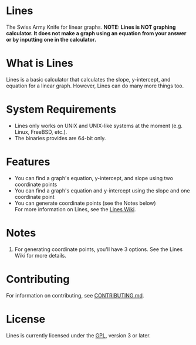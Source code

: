 # Lines
The Swiss Army Knife for linear graphs. 
**NOTE: Lines is NOT  graphing calculator. It does not make a graph using an equation from your answer or by inputting one in the calculator.** 

# What is Lines
Lines is a basic calculator that calculates the slope, y-intercept, and equation for a linear graph. However, Lines can do many more things too. 

# System Requirements
* Lines only works on UNIX and UNIX-like systems at the moment (e.g. Linux, FreeBSD, etc.).
* The binaries provides are 64-bit only.

# Features
* You can find a graph's equation, y-intercept, and slope using two coordinate points 
* You can find a graph's equation and y-intercept using the slope and one coordinate point 
* You can generate coordinate points (see the Notes below)   
For more information on Lines, see the [Lines Wiki](https://github.com/generic-pers0n/lines/wiki). 

# Notes 
1. For generating coordinate points, you'll have 3 options. See the Lines Wiki for more details. 

# Contributing
For information on contributing, see [CONTRIBUTING.md](https://github.com/generic-pers0n/lines/blob/devel/CONTRIBUTING.md). 

# License
Lines is currently licensed under the [GPL](https://www.gnu.org/licenses/gpl-3.0.html), version 3 or later.
